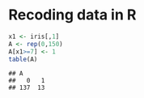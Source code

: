 Recoding data in R
================

``` r
x1 <- iris[,1]
A <- rep(0,150)
A[x1>=7] <- 1
table(A)
```

    ## A
    ##   0   1 
    ## 137  13
